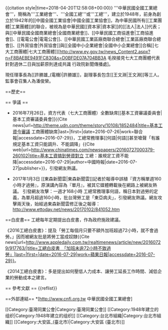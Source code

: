 {{citation style|time=2018-04-20T12:58:08+00:00}}
'''中華民國全國工業總會'''，簡稱為'''工業總會'''、'''全國工總'''或'''工總'''，建立於1948年，前身為創立於1942年的[[中國全國工業協會|中國全國工業協會]]，為中華民國所有[[工業團體|工業團體]]的聯合，被視為是中華民國[[資本家|資本家]]的[[法人|法人]]代表；與[[中華民國全國商業總會|全國商業總會]]、[[中華民國工商協進會|工商協進會]]、[[電電公會|電電公會]]、[[中華民國工業區廠商聯合總會|工業區廠商聯合總會]]、[[外貿協會|外貿協會]]與[[全國中小企業總會|全國中小企業總會]]合稱[[七大工商團體|七大工商團體]]<ref>[http://www.ey.gov.tw/news_Content2.aspx?n=F8BAEBE9491FC830&s=D0BFDE07A704BB3A 毛揆接見七大工商團體代表 針對週休二日與加薪原則達成共識 行政院新聞傳播處]</ref>。

現任理事長為[[許勝雄_(電機)|許勝雄]]，副理事長包含[[王文淵|王文淵]]等三人。監事會召集人為潘俊榮。

==歷史==

== 爭議 ==
* 2016年7月26日，資方代表（七大工商團體）全數缺席[[基本工資審議委員會|基本工資審議委員會]]<ref>{{Cite news|url=http://theme.udn.com/theme/story/10108/1852484|title=基本工資今審議 工商團體缺席|last=|first=|date=2016-07-26|work=聯合報|accessdate=2016-07-29}}</ref>，工總常務理事[[何語|何語]]甚至嗆聲「有誰規定基本工資只能調升、不能調降」<ref>{{Cite web|url=http://www.chinatimes.com/newspapers/20160727000379-260102|title=基本工資搞到勞資對立 工總：誰規定工資不能降|accessdate=2016-07-29|author=中國時報|date=2016-07-27|publisher=}}</ref>，引發網友熱議。

* 2017年1月3日 [[東森新聞雲|東森新聞雲]]記者於報導中誤植『資方稱單週160小時才過勞』，原演講內容為『單月』，被其它媒體轉載後在網路上被網友熱議。 引發網友攻擊：一週才168小時
工總常務理事何語，稱日本對過勞的定義，為單月超過160小時，批台灣勞工是「東亞病夫」，引發網友熱議。網友攻擊兩天後，始經過東森新聞雲修正後之報導：http://www.ettoday.net/news/20170102/841052.htm

==白皮書==
工總每年定期提出白皮書，作為政府施政建議。

《2016工總白皮書》：提及「勞工每個月只要不額外加班超過72小時，就不會過勞。」因而被網友批是將勞工當成奴隸<ref>{{Cite news|url=http://www.appledaily.com.tw/realtimenews/article/new/20160729/917763/|title=工總白皮書　「加班未逾72小時不致過勞」|last=|first=|date=2016-07-29|work=蘋果日報|accessdate=2016-07-29}}</ref>。

《2014工總白皮書》：多是提出如何壓低人力成本、讓勞工延長工作時間、減低企業的勞動成本之建言。

== 參考文獻 ==
{{reflist}}

==外部連結==
*[http://www.cnfi.org.tw 中華民國全國工業總會]

[[Category:臺灣同業公會|Category:臺灣同業公會]]
[[Category:1948年建立的组织|Category:1948年建立的组织]]
[[Category:台北市組織|Category:台北市組織]]
[[Category:大安區_(臺北市)|Category:大安區 (臺北市)]]